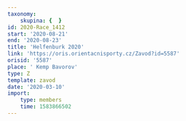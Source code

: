 ```yaml
---
taxonomy:
    skupina: {  }
id: 2020-Race_1412
start: '2020-08-21'
end: '2020-08-23'
title: 'Helfenburk 2020'
link: 'https://oris.orientacnisporty.cz/Zavod?id=5587'
orisid: '5587'
place: ' Kemp Bavorov'
type: Z
template: zavod
date: '2020-03-10'
import:
    type: members
    time: 1583866502
---
```

